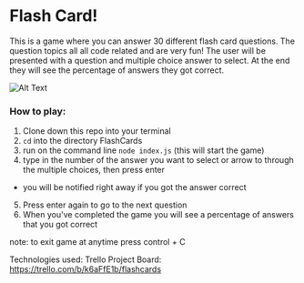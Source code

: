 # Flash Card!

This is a game where you can answer 30 different flash card questions. The question topics all all code related and are very fun! The user will be presented with a question and multiple choice answer to select. At the end they will see the percentage of answers they got correct.

![Alt Text](https://media.giphy.com/media/UTYWUrm4BHm4Xz44ry/giphy.gif)

### How to play:

1. Clone down this repo into your terminal  
2. `cd` into the directory FlashCards  
3. run on the command line `node index.js` (this will start the game)  
4. type in the number of the answer you want to select or arrow to through the multiple choices, then press enter  
  * you will be notified right away if you got the answer correct  
5. Press enter again to go to the next question  
6. When you've completed the game you will see a percentage of answers that you got correct  

note: to exit game at anytime press control + C

Technologies used:
Trello Project Board: https://trello.com/b/k6aFfE1b/flashcards
